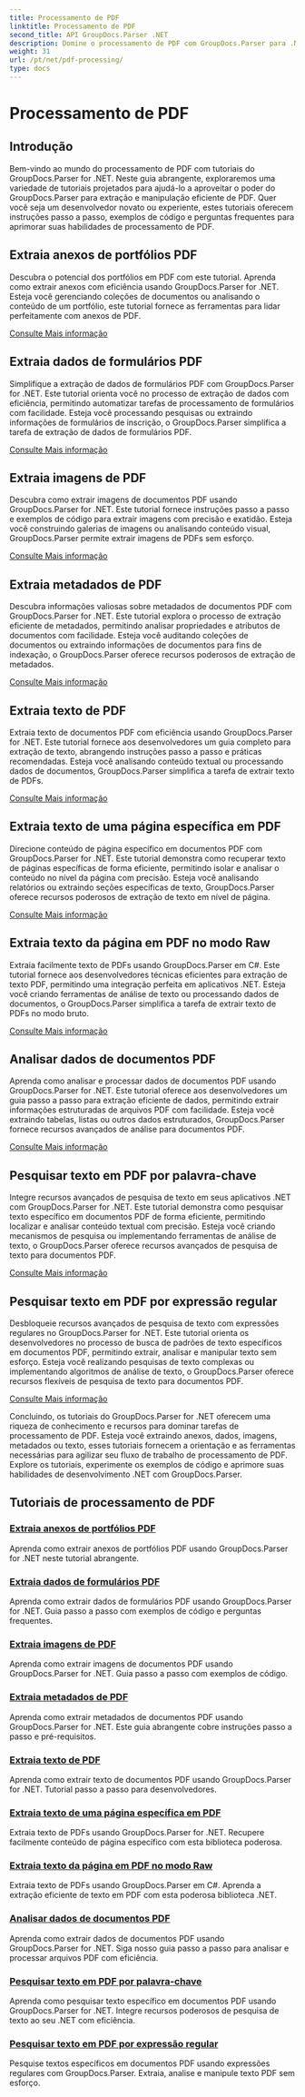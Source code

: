 ```yaml
---
title: Processamento de PDF
linktitle: Processamento de PDF
second_title: API GroupDocs.Parser .NET
description: Domine o processamento de PDF com GroupDocs.Parser para .NET. Aprenda a extrair anexos, dados, imagens, metadados e texto de forma eficiente de PDFs.
weight: 31
url: /pt/net/pdf-processing/
type: docs
---
```

# Processamento de PDF

## Introdução

Bem-vindo ao mundo do processamento de PDF com tutoriais do GroupDocs.Parser for .NET. Neste guia abrangente, exploraremos uma variedade de tutoriais projetados para ajudá-lo a aproveitar o poder do GroupDocs.Parser para extração e manipulação eficiente de PDF. Quer você seja um desenvolvedor novato ou experiente, estes tutoriais oferecem instruções passo a passo, exemplos de código e perguntas frequentes para aprimorar suas habilidades de processamento de PDF.

## Extraia anexos de portfólios PDF
Descubra o potencial dos portfólios em PDF com este tutorial. Aprenda como extrair anexos com eficiência usando GroupDocs.Parser for .NET. Esteja você gerenciando coleções de documentos ou analisando o conteúdo de um portfólio, este tutorial fornece as ferramentas para lidar perfeitamente com anexos de PDF.

[Consulte Mais informação](./extract-attachments-from-pdf-portfolios/)

## Extraia dados de formulários PDF
Simplifique a extração de dados de formulários PDF com GroupDocs.Parser for .NET. Este tutorial orienta você no processo de extração de dados com eficiência, permitindo automatizar tarefas de processamento de formulários com facilidade. Esteja você processando pesquisas ou extraindo informações de formulários de inscrição, o GroupDocs.Parser simplifica a tarefa de extração de dados de formulários PDF.

[Consulte Mais informação](./extract-data-from-pdf-forms/)

## Extraia imagens de PDF
Descubra como extrair imagens de documentos PDF usando GroupDocs.Parser for .NET. Este tutorial fornece instruções passo a passo e exemplos de código para extrair imagens com precisão e exatidão. Esteja você construindo galerias de imagens ou analisando conteúdo visual, GroupDocs.Parser permite extrair imagens de PDFs sem esforço.

[Consulte Mais informação](./extract-images-from-pdf/)

## Extraia metadados de PDF
Descubra informações valiosas sobre metadados de documentos PDF com GroupDocs.Parser for .NET. Este tutorial explora o processo de extração eficiente de metadados, permitindo analisar propriedades e atributos de documentos com facilidade. Esteja você auditando coleções de documentos ou extraindo informações de documentos para fins de indexação, o GroupDocs.Parser oferece recursos poderosos de extração de metadados.

[Consulte Mais informação](./extract-metadata-from-pdf/)

## Extraia texto de PDF
Extraia texto de documentos PDF com eficiência usando GroupDocs.Parser for .NET. Este tutorial fornece aos desenvolvedores um guia completo para extração de texto, abrangendo instruções passo a passo e práticas recomendadas. Esteja você analisando conteúdo textual ou processando dados de documentos, GroupDocs.Parser simplifica a tarefa de extrair texto de PDFs.

[Consulte Mais informação](./extract-text-from-pdf/)

## Extraia texto de uma página específica em PDF
Direcione conteúdo de página específico em documentos PDF com GroupDocs.Parser for .NET. Este tutorial demonstra como recuperar texto de páginas específicas de forma eficiente, permitindo isolar e analisar o conteúdo no nível da página com precisão. Esteja você analisando relatórios ou extraindo seções específicas de texto, GroupDocs.Parser oferece recursos poderosos de extração de texto em nível de página.

[Consulte Mais informação](./extract-text-from-specific-page-in-pdf/)

## Extraia texto da página em PDF no modo Raw
Extraia facilmente texto de PDFs usando GroupDocs.Parser em C#. Este tutorial fornece aos desenvolvedores técnicas eficientes para extração de texto PDF, permitindo uma integração perfeita em aplicativos .NET. Esteja você criando ferramentas de análise de texto ou processando dados de documentos, o GroupDocs.Parser simplifica a tarefa de extrair texto de PDFs no modo bruto.

[Consulte Mais informação](./extract-text-from-page-in-pdf-in-raw-mode/)

## Analisar dados de documentos PDF
Aprenda como analisar e processar dados de documentos PDF usando GroupDocs.Parser for .NET. Este tutorial oferece aos desenvolvedores um guia passo a passo para extração eficiente de dados, permitindo extrair informações estruturadas de arquivos PDF com facilidade. Esteja você extraindo tabelas, listas ou outros dados estruturados, GroupDocs.Parser fornece recursos avançados de análise para documentos PDF.

[Consulte Mais informação](./parse-data-from-pdf-documents/)

## Pesquisar texto em PDF por palavra-chave
Integre recursos avançados de pesquisa de texto em seus aplicativos .NET com GroupDocs.Parser for .NET. Este tutorial demonstra como pesquisar texto específico em documentos PDF de forma eficiente, permitindo localizar e analisar conteúdo textual com precisão. Esteja você criando mecanismos de pesquisa ou implementando ferramentas de análise de texto, o GroupDocs.Parser oferece recursos avançados de pesquisa de texto para documentos PDF.

[Consulte Mais informação](./search-text-in-pdf-by-keyword/)

## Pesquisar texto em PDF por expressão regular
Desbloqueie recursos avançados de pesquisa de texto com expressões regulares no GroupDocs.Parser for .NET. Este tutorial orienta os desenvolvedores no processo de busca de padrões de texto específicos em documentos PDF, permitindo extrair, analisar e manipular texto sem esforço. Esteja você realizando pesquisas de texto complexas ou implementando algoritmos de análise de texto, o GroupDocs.Parser oferece recursos flexíveis de pesquisa de texto para documentos PDF.

[Consulte Mais informação](./search-text-in-pdf-by-regular-expression/)

Concluindo, os tutoriais do GroupDocs.Parser for .NET oferecem uma riqueza de conhecimento e recursos para dominar tarefas de processamento de PDF. Esteja você extraindo anexos, dados, imagens, metadados ou texto, esses tutoriais fornecem a orientação e as ferramentas necessárias para agilizar seu fluxo de trabalho de processamento de PDF. Explore os tutoriais, experimente os exemplos de código e aprimore suas habilidades de desenvolvimento .NET com GroupDocs.Parser.
## Tutoriais de processamento de PDF
### [Extraia anexos de portfólios PDF](./extract-attachments-from-pdf-portfolios/)
Aprenda como extrair anexos de portfólios PDF usando GroupDocs.Parser for .NET neste tutorial abrangente.
### [Extraia dados de formulários PDF](./extract-data-from-pdf-forms/)
Aprenda como extrair dados de formulários PDF usando GroupDocs.Parser for .NET. Guia passo a passo com exemplos de código e perguntas frequentes.
### [Extraia imagens de PDF](./extract-images-from-pdf/)
Aprenda como extrair imagens de documentos PDF usando GroupDocs.Parser for .NET. Guia passo a passo com exemplos de código.
### [Extraia metadados de PDF](./extract-metadata-from-pdf/)
Aprenda como extrair metadados de documentos PDF usando GroupDocs.Parser for .NET. Este guia abrangente cobre instruções passo a passo e pré-requisitos.
### [Extraia texto de PDF](./extract-text-from-pdf/)
Aprenda como extrair texto de documentos PDF usando GroupDocs.Parser for .NET. Tutorial passo a passo para desenvolvedores.
### [Extraia texto de uma página específica em PDF](./extract-text-from-specific-page-in-pdf/)
Extraia texto de PDFs usando GroupDocs.Parser for .NET. Recupere facilmente conteúdo de página específico com esta biblioteca poderosa.
### [Extraia texto da página em PDF no modo Raw](./extract-text-from-page-in-pdf-in-raw-mode/)
Extraia texto de PDFs usando GroupDocs.Parser em C#. Aprenda a extração eficiente de texto em PDF com esta poderosa biblioteca .NET.
### [Analisar dados de documentos PDF](./parse-data-from-pdf-documents/)
Aprenda como extrair dados de documentos PDF usando GroupDocs.Parser for .NET. Siga nosso guia passo a passo para analisar e processar arquivos PDF com eficiência.
### [Pesquisar texto em PDF por palavra-chave](./search-text-in-pdf-by-keyword/)
Aprenda como pesquisar texto específico em documentos PDF usando GroupDocs.Parser for .NET. Integre recursos poderosos de pesquisa de texto ao seu .NET com eficiência.
### [Pesquisar texto em PDF por expressão regular](./search-text-in-pdf-by-regular-expression/)
Pesquise textos específicos em documentos PDF usando expressões regulares com GroupDocs.Parser. Extraia, analise e manipule texto PDF sem esforço.